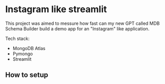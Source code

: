 # Instagram like streamlit

This project was aimed to messure how fast can my new GPT called MDB Schema Builder build a demo app for an "Instagram" like application.

Tech stack:
- MongoDB Atlas
- Pymongo
- Streamlit


## How to setup
